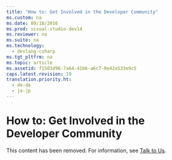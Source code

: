 ```yaml
---
title: "How to: Get Involved in the Developer Community"
ms.custom: na
ms.date: 09/18/2016
ms.prod: visual-studio-dev14
ms.reviewer: na
ms.suite: na
ms.technology: 
  - devlang-csharp
ms.tgt_pltfrm: na
ms.topic: article
ms.assetid: f1503d98-7a64-41b6-a6c7-0e42a533e9c5
caps.latest.revision: 19
translation.priority.ht: 
  - de-de
  - ja-jp
---
```

# How to: Get Involved in the Developer Community
This content has been removed. For information, see [Talk to Us](../vs140/Talk-to-Us.md).